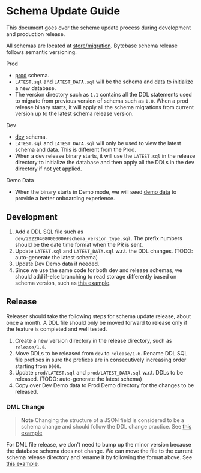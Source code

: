 # Schema Update Guide

This document goes over the scheme update process during development and production release.

All schemas are located at [store/migration](https://github.com/ashutoshojha5/bytebase/tree/main/store/migration). Bytebase schema release follows semantic versioning.

Prod

- [prod](https://github.com/ashutoshojha5/bytebase/tree/main/store/migration/prod) schema.
- `LATEST.sql` and `LATEST_DATA.sql` will be the schema and data to initialize a new database. 
- The version directory such as `1.1` contains all the DDL statements used to migrate from previous version of schema such as `1.0`. When a prod release binary starts, it will apply all the schema migrations from current version up to the latest schema release version.

Dev

- [dev](https://github.com/ashutoshojha5/bytebase/tree/main/store/migration/dev) schema.
- `LATEST.sql` and `LATEST_DATA.sql` will only be used to view the latest schema and data. This is different from the Prod.
- When a dev release binary starts, it will use the `LATEST.sql` in the release directory to initialize the database and then apply all the DDLs in the dev directory if not yet applied.

Demo Data

- When the binary starts in Demo mode, we will seed [demo data](https://github.com/ashutoshojha5/bytebase/tree/main/backend/migrator/demo) to provide a better onboarding experience.

## Development

1. Add a DDL SQL file such as `dev/20220408000000##schema_version_type.sql`. The prefix numbers should be the date time format when the PR is sent.
2. Update `LATEST.sql` and `LATEST_DATA.sql` w.r.t. the DDL changes. (TODO: auto-generate the latest schema)
3. Update Dev Demo data if needed.
4. Since we use the same code for both dev and release schemas, we should add if-else branching to read storage differently based on schema version, such as [this example](https://github.com/ashutoshojha5/bytebase/pull/1039).

## Release
Releaser should take the following steps for schema update release, about once a month. A DDL file should only be moved forward to release only if the feature is completed and well tested.

1. Create a new version directory in the release directory, such as `release/1.6`.
1. Move DDLs to be released from `dev` to `release/1.6`. Rename DDL SQL file prefixes in sure the prefixes are in consecutively increasing order starting from `0000`.
2. Update `prod/LATEST.sql` and `prod/LATEST_DATA.sql` w.r.t. DDLs to be released. (TODO: auto-generate the latest schema)
3. Copy over Dev Demo data to Prod Demo directory for the changes to be released.

### DML Change

> **Note** Changing the structure of a JSON field is considered to be a schema change and should follow the DDL change practice. See [this example](https://github.com/ashutoshojha5/bytebase/pull/4232/files#diff-199bfe21ce52a70858acbc212c5463c8bd7853c09b077c4da53cd73ccee38e8b)

For DML file release, we don't need to bump up the minor version because the database schema does not change. We can move the file to the current schema release directory and rename it by following the format above. See [this example](https://github.com/ashutoshojha5/bytebase/pull/2439).